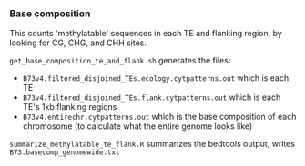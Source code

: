 
### Base composition 

This counts 'methylatable' sequences in each TE and flanking region, by looking for CG, CHG, and CHH sites.

`get_base_composition_te_and_flank.sh` generates the files:
  - `B73v4.filtered_disjoined_TEs.ecology.cytpatterns.out` which is each TE
  - `B73v4.filtered_disjoined_TEs.flank.cytpatterns.out` which is each TE's 1kb flanking regions
  - `B73v4.entirechr.cytpatterns.out` which is the base composition of each chromosome (to calculate what the entire genome looks like)

`summarize_methylatable_te_flank.R` summarizes the bedtools output, writes `B73.basecomp_genomewide.txt`
